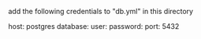 add the following credentials to "db.yml" in this directory

host: postgres
database: <dbname>
user: <user>
password: <password>
port: 5432